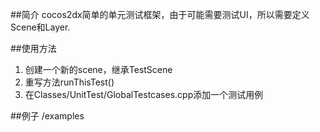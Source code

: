 ##简介
cocos2dx简单的单元测试框架，由于可能需要测试UI，所以需要定义Scene和Layer.

##使用方法
1. 创建一个新的scene，继承TestScene
2. 重写方法runThisTest()
3. 在Classes/UnitTest/GlobalTestcases.cpp添加一个测试用例

##例子
	/examples
